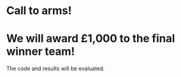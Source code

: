 <p align="center">
<h1> Call to arms! </h1>
<h1> We will award £1,000 to the final winner team! </h1> 
</p>

The code and results will be evaluated.
